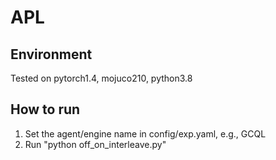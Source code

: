 # APL

## Environment
Tested on pytorch1.4, mojuco210, python3.8

## How to run
1. Set the agent/engine name in config/exp.yaml, e.g., GCQL
2. Run "python off_on_interleave.py"